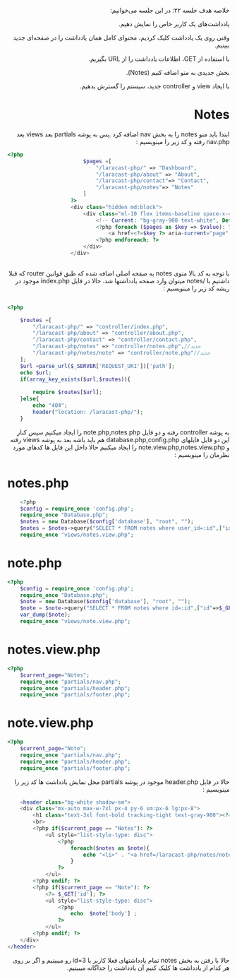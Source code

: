 <div dir="rtl">

خلاصه هدف جلسه ۲۲:
در این جلسه می‌خوانیم:

یادداشت‌های یک کاربر خاص را نمایش دهیم.

وقتی روی یک یادداشت کلیک کردیم، محتوای کامل همان یادداشت را در صفحه‌ای جدید ببینیم.

با استفاده از GET، اطلاعات یادداشت را از URL بگیریم.

بخش جدیدی به منو اضافه کنیم (Notes).

با ایجاد view و controller جدید، سیستم را گسترش بدهیم.

<div dir="rtl">

# Notes
ابتدا باید منو notes را به بخش nav اضافه کرد .پس به پوشه partials بعد views بعد nav.php رفته و کد زیر را مینویسیم :
<div dir="ltr">

```php
<?php
                        $pages =[
                            "/laracast-php/" => "Dashboard",
                            "/laracast-php/about" => "About",
                            "/laracast-php/contact"=> "Contact",
                            "/laracast-php/notes"=> "Notes"
                        ]
                    ?>
                    <div class="hidden md:block">
                        <div class="ml-10 flex items-baseline space-x-4">
                            <!-- Current: "bg-gray-900 text-white", Default: "text-gray-300 hover:bg-gray-700 hover:text-white" -->
                            <?php foreach ($pages as $key => $value): ?>
                                <a href=<?=$key ?> aria-current="page" class="rounded-md bg-gray-900 px-3 py-2 text-sm font-medium text-white"><?= $value ?></a>
                            <?php endforeach; ?>
                        </div>
                    </div>
                    
```
<div dir="rtl">
با توجه به کد بالا منوی notes به صفحه اصلی اضافه شده که طبق قوانین router که قبلا داشتیم با /notes میتوان وارد صفحه یادداشتها شد.
حالا در فایل index.php موجود در ریشه کد زیر را مینویسیم :
<div dir="ltr">

```php

<?php

    $routes =[
        "/laracast-php/" => "controller/index.php",
        "/laracast-php/about" => "controller/about.php",
        "/laracast-php/contact" => "controller/contact.php",
        "/laracast-php/notes" => "controller/notes.php",//جدید
        "/laracast-php/notes/note" => "controller/note.php"//جدید
    ];
    $url =parse_url($_SERVER['REQUEST_URI'])['path'];
    echo $url;
    if(array_key_exists($url,$routes)){
    
        require $routes[$url];
    }else{
        echo "404";
        header("location: /laracast-php/");
    }

```
<div dir="rtl">
 به پوشه controller رفته و دو فایل note.php,notes.php را ایجاد میکنیم سپس کنار این دو فایل فایلهای database.php,config.php هم باید باشه بعد به پوشه views رفته و note.view.php,notes.view.php را ایجاد میکنیم
حالا داخل این فایل ها کدهای مورد نظرمان را مینویسیم :

<div dir="ltr">

# notes.php 

```php
    <?php
    $config = require_once 'config.php';
    require_once "Database.php";
    $notes = new Database($config['database'], "root", "");
    $notes = $notes->query("SELECT * FROM notes where user_id=:id",["id"=>3])->fetchAll(PDO::FETCH_ASSOC);
    require_once "views/notes.view.php";
```

# note.php

```php
<?php
    $config = require_once 'config.php';
    require_once "Database.php";
    $note = new Database($config['database'], "root", "");
    $note = $note->query("SELECT * FROM notes where id=:id",["id"=>$_GET['id']])->fetch();
    var_dump($note);
    require_once "views/note.view.php";
```

# notes.view.php

```php
<?php
    $current_page="Notes";
    require_once "partials/nav.php";
    require_once "partials/header.php";
    require_once "partials/footer.php";
```

# note.view.php

```php
<?php
    $current_page="Note";
    require_once "partials/nav.php";
    require_once "partials/header.php";
    require_once "partials/footer.php";
```
<div dir="rtl">
حالا در فایل header.php موجود در پوشه partials محل نمایش یادداشت ها کد زیر را مینویسیم :

<div dir="ltr">

```php
    <header class="bg-white shadow-sm">
    <div class="mx-auto max-w-7xl px-4 py-6 sm:px-6 lg:px-8">
        <h1 class="text-3xl font-bold tracking-tight text-gray-900"><?=$current_page ?></h1>
        <br>
        <?php if($current_page == "Notes"): ?>
            <ul style="list-style-type: disc">
                <?php
                    foreach($notes as $note){
                        echo "<li>" . "<a href=/laracast-php/notes/note?id={$note['id']} class=text-blue-500 hover:underline > " . $note['body'] . "</a></li>";
                    }
                ?>
            </ul>
        <?php endif; ?>
        <?php if($current_page == "Note"): ?>
            <?= $_GET['id']; ?>
            <ul style="list-style-type: disc">
                <?php
                    echo  $note['body'] ;
                ?>
            </ul>
        <?php endif; ?>
    </div>
</header>
```
<div dir="rtl">
حالا با رفتن به بخش notes تمام یادداشتهای فعلا کاربر با id=3 رو میبینیم و اگر بر روی هر کدام از یادداشت ها کلیک کنیم آن یادداشت را جداگانه میبینیم.